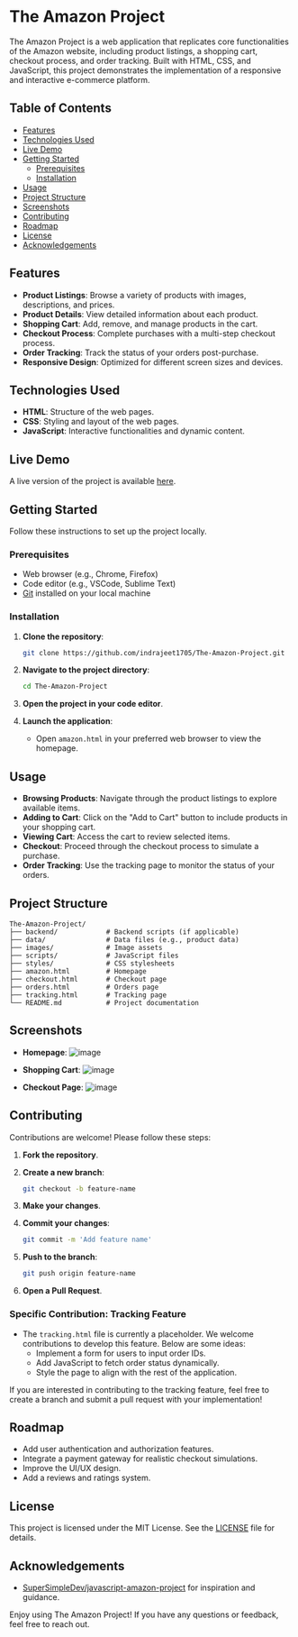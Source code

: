 
# The Amazon Project

The Amazon Project is a web application that replicates core functionalities of the Amazon website, including product listings, a shopping cart, checkout process, and order tracking. Built with HTML, CSS, and JavaScript, this project demonstrates the implementation of a responsive and interactive e-commerce platform.

## Table of Contents

- [Features](#features)
- [Technologies Used](#technologies-used)
- [Live Demo](#live-demo)
- [Getting Started](#getting-started)
  - [Prerequisites](#prerequisites)
  - [Installation](#installation)
- [Usage](#usage)
- [Project Structure](#project-structure)
- [Screenshots](#screenshots)
- [Contributing](#contributing)
- [Roadmap](#roadmap)
- [License](#license)
- [Acknowledgements](#acknowledgements)

## Features

- **Product Listings**: Browse a variety of products with images, descriptions, and prices.
- **Product Details**: View detailed information about each product.
- **Shopping Cart**: Add, remove, and manage products in the cart.
- **Checkout Process**: Complete purchases with a multi-step checkout process.
- **Order Tracking**: Track the status of your orders post-purchase.
- **Responsive Design**: Optimized for different screen sizes and devices.

## Technologies Used

- **HTML**: Structure of the web pages.
- **CSS**: Styling and layout of the web pages.
- **JavaScript**: Interactive functionalities and dynamic content.


## Live Demo

A live version of the project is available [here](https://example.com).

## Getting Started

Follow these instructions to set up the project locally.

### Prerequisites

- Web browser (e.g., Chrome, Firefox)
- Code editor (e.g., VSCode, Sublime Text)
- [Git](https://git-scm.com/) installed on your local machine

### Installation

1. **Clone the repository**:

   ```bash
   git clone https://github.com/indrajeet1705/The-Amazon-Project.git
   ```

2. **Navigate to the project directory**:

   ```bash
   cd The-Amazon-Project
   ```

3. **Open the project in your code editor**.

4. **Launch the application**:

   - Open `amazon.html` in your preferred web browser to view the homepage.

## Usage

- **Browsing Products**: Navigate through the product listings to explore available items.
- **Adding to Cart**: Click on the "Add to Cart" button to include products in your shopping cart.
- **Viewing Cart**: Access the cart to review selected items.
- **Checkout**: Proceed through the checkout process to simulate a purchase.
- **Order Tracking**: Use the tracking page to monitor the status of your orders.

## Project Structure

```plaintext
The-Amazon-Project/
├── backend/            # Backend scripts (if applicable)
├── data/               # Data files (e.g., product data)
├── images/             # Image assets
├── scripts/            # JavaScript files
├── styles/             # CSS stylesheets
├── amazon.html         # Homepage
├── checkout.html       # Checkout page
├── orders.html         # Orders page
├── tracking.html       # Tracking page
└── README.md           # Project documentation
```

## Screenshots

- **Homepage**:
 ![image](https://github.com/user-attachments/assets/cd5cb655-df9e-434a-9133-03ec2c458cff)

- **Shopping Cart**:
 ![image](https://github.com/user-attachments/assets/3d0d82f5-087e-4f96-ade9-3826826cee3b)


- **Checkout Page**:
![image](https://github.com/user-attachments/assets/ff8429fb-ba0b-4651-956c-79fd883d60b3)




## Contributing

Contributions are welcome! Please follow these steps:

1. **Fork the repository**.
2. **Create a new branch**:

   ```bash
   git checkout -b feature-name
   ```

3. **Make your changes**.
4. **Commit your changes**:

   ```bash
   git commit -m 'Add feature name'
   ```

5. **Push to the branch**:

   ```bash
   git push origin feature-name
   ```

6. **Open a Pull Request**.
  ### Specific Contribution: Tracking Feature

- The `tracking.html` file is currently a placeholder. We welcome contributions to develop this feature. Below are some ideas:
  - Implement a form for users to input order IDs.
  - Add JavaScript to fetch order status dynamically.
  - Style the page to align with the rest of the application.

If you are interested in contributing to the tracking feature, feel free to create a branch and submit a pull request with your implementation!


## Roadmap

- Add user authentication and authorization features.
- Integrate a payment gateway for realistic checkout simulations.
- Improve the UI/UX design.
- Add a reviews and ratings system.

## License

This project is licensed under the MIT License. See the [LICENSE](LICENSE) file for details.

## Acknowledgements

- [SuperSimpleDev/javascript-amazon-project](https://github.com/SuperSimpleDev/javascript-amazon-project) for inspiration and guidance.


Enjoy using The Amazon Project! If you have any questions or feedback, feel free to reach out.
